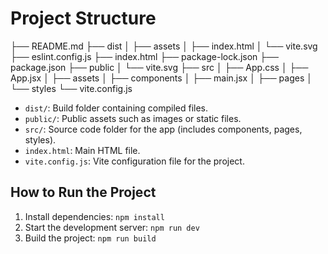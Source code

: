 # Project Structure

├── README.md
├── dist
│   ├── assets
│   ├── index.html
│   └── vite.svg
├── eslint.config.js
├── index.html
├── package-lock.json
├── package.json
├── public
│   └── vite.svg
├── src
│   ├── App.css
│   ├── App.jsx
│   ├── assets
│   ├── components
│   ├── main.jsx
│   ├── pages
│   └── styles
└── vite.config.js

- `dist/`: Build folder containing compiled files.
- `public/`: Public assets such as images or static files.
- `src/`: Source code folder for the app (includes components, pages, styles).
- `index.html`: Main HTML file.
- `vite.config.js`: Vite configuration file for the project.

## How to Run the Project

1. Install dependencies: `npm install`
2. Start the development server: `npm run dev`
3. Build the project: `npm run build`


